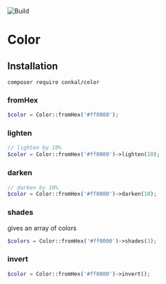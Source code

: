 ![Build](https://github.com/cengizonkal/color/workflows/Build/badge.svg)

# Color  
## Installation
```
composer require conkal/color
```
### fromHex
```php
$color = Color::fromHex('#ff0000');
```

### lighten
```php
// lighten by 10%
$color = Color::fromHex('#ff0000')->lighten(10);
```

### darken
```php
// darken by 10%
$color = Color::fromHex('#ff0000')->darken(10);
```
### shades
gives an array of colors
```php
$colors = Color::fromHex('#ff0000')->shades(3);
```

### invert
```php
$color = Color::fromHex('#ff0000')->invert();
```